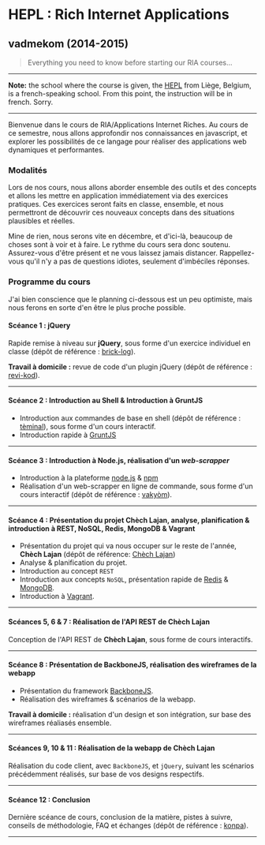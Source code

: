 # HEPL : Rich Internet Applications

## vadmekom (2014-2015)

> Everything you need to know before starting our RIA courses...

* * *

**Note:** the school where the course is given, the [HEPL](http://www.provincedeliege.be/hauteecole) from Liège, Belgium, is a french-speaking school. From this point, the instruction will be in french. Sorry.

* * *

Bienvenue dans le cours de RIA/Applications Internet Riches. Au cours de ce semestre, nous allons approfondir nos connaissances en javascript, et explorer les possibilités de ce langage pour réaliser des applications web dynamiques et performantes.

### Modalités

Lors de nos cours, nous allons aborder ensemble des outils et des concepts et allons les mettre en application immédiatement via des exercices pratiques.
Ces exercices seront faits en classe, ensemble, et nous permettront de découvrir ces nouveaux concepts dans des situations plausibles et réelles.

Mine de rien, nous serons vite en décembre, et d'ici-là, beaucoup de choses sont à voir et à faire.
Le rythme du cours sera donc soutenu. Assurez-vous d'être présent et ne vous laissez jamais distancer. Rappellez-vous qu'il n'y a pas de questions idiotes, seulement d'imbéciles réponses.

### Programme du cours

J'ai bien conscience que le planning ci-dessous est un peu optimiste, mais nous ferons en sorte d'en être le plus proche possible.

#### Scéance 1 : jQuery

Rapide remise à niveau sur **jQuery**, sous forme d'un exercice individuel en classe (dépôt de référence : [brick-log](https://github.com/HEPL-RIA/brick-log)).

**Travail à domicile :** revue de code d'un plugin jQuery (dépôt de référence : [revi-kod](https://github.com/HEPL-RIA/revi-kod)).

* * *

#### Scéance 2 : Introduction au Shell & Introduction à GruntJS

* Introduction aux commandes de base en shell (dépôt de référence : [tèminal](https://github.com/HEPL-RIA/teminal)), sous forme d'un cours interactif.
* Introduction rapide à [GruntJS](http://gruntjs.com)

* * *

#### Scéance 3 : Introduction à Node.js, réalisation d'un *web-scrapper*

* Introduction à la plateforme [node.js](http://nodejs.org) & [npm](https://www.npmjs.org)
* Réalisation d'un web-scrapper en ligne de commande, sous forme d'un cours interactif (dépôt de référence : [vakyòm](https://github.com/HEPL-RIA/vakyom)).

* * *

#### Scéance 4 : Présentation du projet **Chèch Lajan**, analyse, planification & introduction à REST, NoSQL, Redis, MongoDB & Vagrant

* Présentation du projet qui va nous occuper sur le reste de l'année, **Chèch Lajan** (dépôt de référence: [Chèch Lajan](https://github.com/HEPL-RIA/chech-lajan))
* Analyse & planification du projet.
* Introduction au concept `REST`
* Introduction aux concepts `NoSQL`, présentation rapide de [Redis](http://redis.io) & [MongoDB](http://www.mongodb.org).
* Introduction à [Vagrant](http://www.vagrantup.com).

* * *

#### Scéances 5, 6 & 7 : Réalisation de l'API REST de **Chèch Lajan**

Conception de l'API REST de **Chèch Lajan**, sous forme de cours interactifs.

* * *

#### Scéance 8 : Présentation de BackboneJS, réalisation des wireframes de la webapp

* Présentation du framework [BackboneJS](http://backbonejs.org).
* Réalisation des wireframes & scénarios de la webapp.

**Travail à domicile :** réalisation d'un design et son intégration, sur base des wireframes réaliasés ensemble.

* * *

#### Scéances 9, 10 & 11 : Réalisation de la webapp de **Chèch Lajan**

Réalisation du code client, avec `BackboneJS`, et `jQuery`, suivant les scénarios précédemment réalisés, sur base de vos designs respectifs.

* * *

#### Scéance 12 : Conclusion

Dernière scéance de cours, conclusion de la matière, pistes à suivre, conseils de méthodologie, FAQ et échanges (dépôt de référence : [konpa](https://github.com/leny/konpa)).

* * *

